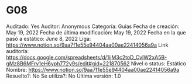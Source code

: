 # G08

Auditado: Yes
Auditor: Anonymous
Categoría: Guías
Fecha de creación: May 19, 2022
Fecha de última modificación: May 19, 2022
Fecha en la que pasó a estático: June 8, 2022
Liga: https://www.notion.so/9aa7f1e55e94404aa00ae22414056a9a 
Link auditoría: https://docs.google.com/spreadsheets/d/1ijM3c2toD_CvIW2xA5B-gMz8B6MFrv1eH6yph772y9s/edit#gid=221870562
Nivel o status: Estático
Nombre: https://www.notion.so/9aa7f1e55e94404aa00ae22414056a9a 
Resuelto?: No
Se utiliza?: No
Última versión: 1.0